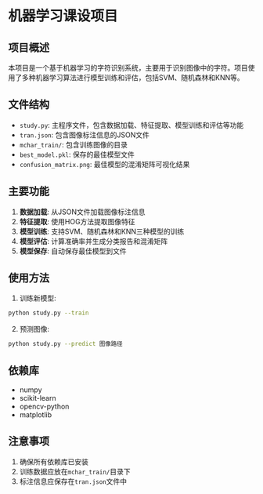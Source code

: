 # 机器学习课设项目

## 项目概述
本项目是一个基于机器学习的字符识别系统，主要用于识别图像中的字符。项目使用了多种机器学习算法进行模型训练和评估，包括SVM、随机森林和KNN等。

## 文件结构
- `study.py`: 主程序文件，包含数据加载、特征提取、模型训练和评估等功能
- `tran.json`: 包含图像标注信息的JSON文件
- `mchar_train/`: 包含训练图像的目录
- `best_model.pkl`: 保存的最佳模型文件
- `confusion_matrix.png`: 最佳模型的混淆矩阵可视化结果

## 主要功能
1. **数据加载**: 从JSON文件加载图像标注信息
2. **特征提取**: 使用HOG方法提取图像特征
3. **模型训练**: 支持SVM、随机森林和KNN三种模型的训练
4. **模型评估**: 计算准确率并生成分类报告和混淆矩阵
5. **模型保存**: 自动保存最佳模型到文件

## 使用方法
1. 训练新模型:
```bash
python study.py --train
```
2. 预测图像:
```bash
python study.py --predict 图像路径
```

## 依赖库
- numpy
- scikit-learn
- opencv-python
- matplotlib

## 注意事项
1. 确保所有依赖库已安装
2. 训练数据应放在`mchar_train/`目录下
3. 标注信息应保存在`tran.json`文件中
